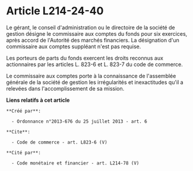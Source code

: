 # Article L214-24-40

Le gérant, le conseil d'administration ou le directoire de la société de gestion désigne le commissaire aux comptes du fonds
pour six exercices, après accord de l'Autorité des marchés financiers. La désignation d'un commissaire aux comptes suppléant
n'est pas requise. 

Les porteurs de parts du fonds exercent les droits reconnus aux actionnaires par les articles L. 823-6 et L. 823-7 du code de
commerce. 

Le commissaire aux comptes porte à la connaissance de l'assemblée générale de la société de gestion les irrégularités et
inexactitudes qu'il a relevées dans l'accomplissement de sa mission.

**Liens relatifs à cet article**

	**Créé par**:

	  - Ordonnance n°2013-676 du 25 juillet 2013 - art. 6

	**Cite**:

	  - Code de commerce - art. L823-6 (V)

	**Cité par**:

	  - Code monétaire et financier - art. L214-78 (V)
